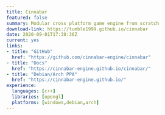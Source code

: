 ```yaml
---
title: Cinnabar
featured: false
summary: Modular cross platform game engine from scratch
download-link: https://tumble1999.github.io/cinnabar
date: 2020-09-01T17:38:36Z
current: yes
links:
- title: "GitHub"
  href: "https://github.com/cinnabar-engine/cinnabar"
- title: "Docs"
  href: "https://cinnabar-engine.github.io/cinnabar/"
- title: "Debian/Arch PPA"
  href: "https://cinnabar-engine.github.io/"
experience:
  languages: [c++]
  libraries: [opengl]
  platforms: [windows,debian,arch]
---
```


